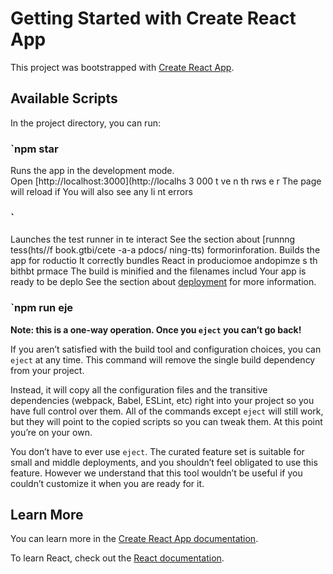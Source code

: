 # Getting Started with Create React App

This project was bootstrapped with [Create React App](https://github.com/facebook/create-react-app).

## Available Scripts 
  
In the project directory, you can run:  
### `npm star 
Runs the app in the development mode.   
Open [http://localhost:3000](http://localhs 3 000     t  ve           n th rws e r 
The page will reload if
You will also see any li nt errors    
### ` 
Launches the test runner in te interact 
See the section about [runnng tess(hts//f book.gtbi/cete -a-a pdocs/ ning-tts) formorinforation.
Builds the app for roductio 
It correctly bundles React in produciomoe andopimze s th bithbt prmace
The build is minified and the filenames includ 
Your app is ready to be deplo
See the section about [deployment](https://facebook.github.io/create-react-app/docs/deployment) for more information.

### `npm run eje
**Note: this is a one-way operation. Once you `eject` you can’t go back!**

If you aren’t satisfied with the build tool and configuration choices, you can `eject` at any time. This command will remove the single build dependency from your project.

Instead, it will copy all the configuration files and the transitive dependencies (webpack, Babel, ESLint, etc) right into your project so you have full control over them. All of the commands except `eject` will still work, but they will point to the copied scripts so you can tweak them. At this point you’re on your own.

You don’t have to ever use `eject`. The curated feature set is suitable for small and middle deployments, and you shouldn’t feel obligated to use this feature. However we understand that this tool wouldn’t be useful if you couldn’t customize it when you are ready for it.

## Learn More

You can learn more in the [Create React App documentation](https://facebook.github.io/create-react-app/docs/getting-started).

To learn React, check out the [React documentation](https://reactjs.org/).
